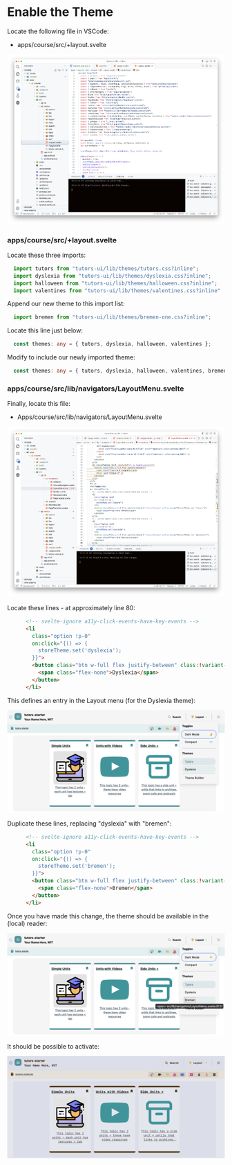 # Enable the Theme

Locate the following file in VSCode:

- apps/course/src/+layout.svelte

![](img/09.png)

### apps/course/src/+layout.svelte

Locate these three imports:

~~~typescript
  import tutors from "tutors-ui/lib/themes/tutors.css?inline";
  import dyslexia from "tutors-ui/lib/themes/dyslexia.css?inline";
  import halloween from "tutors-ui/lib/themes/halloween.css?inline";
  import valentines from "tutors-ui/lib/themes/valentines.css?inline"
~~~

Append our new theme to this import list:

~~~typescript
  import bremen from "tutors-ui/lib/themes/bremen-one.css?inline";
~~~

Locate this line just below:

~~~typescript
  const themes: any = { tutors, dyslexia, halloween, valentines };
~~~

Modify to include our newly imported theme:

~~~typescript
  const themes: any = { tutors, dyslexia, halloween, valentines, bremen };
~~~

### apps/course/src/lib/navigators/LayoutMenu.svelte

Finally, locate this file:

- Apps/course/src/lib/navigators/LayoutMenu.svelte

![](img/10.png)

Locate these lines - at approximately line 80:

~~~html
      <!-- svelte-ignore a11y-click-events-have-key-events -->
      <li
        class="option !p-0"
        on:click="{() => {
          storeTheme.set('dyslexia');
        }}">
        <button class="btn w-full flex justify-between" class:!variant-soft-primary="{$storeTheme === 'dyslexia'}">
          <span class="flex-none">Dyslexia</span>
        </button>
      </li>
~~~

This defines an entry in the Layout menu (for the Dyslexia theme):

![](img/11.png)

Duplicate these lines, replacing "dyslexia" with "bremen":

~~~html
      <!-- svelte-ignore a11y-click-events-have-key-events -->
      <li
        class="option !p-0"
        on:click="{() => {
          storeTheme.set('bremen');
        }}">
        <button class="btn w-full flex justify-between" class:!variant-soft-primary="{$storeTheme === 'bremen'}">
          <span class="flex-none">Bremen</span>
        </button>
      </li>
~~~

Once you have made this change, the theme should be available in the (local) reader:

![](img/12.png)

It should be possible to activate:

![](img/13.png)
